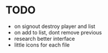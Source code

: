 # TODO

- on signout destroy player and list
- on add to list, dont remove previous
- research better interface
- little icons for each file